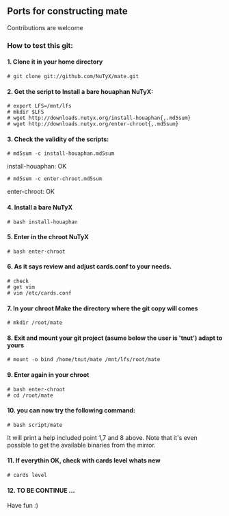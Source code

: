 ## Ports for constructing mate

Contributions are welcome

### How to test this git:

#### 1. Clone it in your home directory

    # git clone git://github.com/NuTyX/mate.git

#### 2. Get the script to Install a bare houaphan NuTyX:

    # export LFS=/mnt/lfs
    # mkdir $LFS
    # wget http://downloads.nutyx.org/install-houaphan{,.md5sum}
    # wget http://downloads.nutyx.org/enter-chroot{,.md5sum}

#### 3. Check the validity of the scripts:

    # md5sum -c install-houaphan.md5sum

   install-houaphan: OK

    # md5sum -c enter-chroot.md5sum

   enter-chroot: OK

#### 4. Install a bare NuTyX

    # bash install-houaphan

#### 5. Enter in the chroot NuTyX

    # bash enter-chroot

#### 6. As it says review and adjust cards.conf to your needs.

    # check
    # get vim
    # vim /etc/cards.conf


#### 7. In your chroot Make the directory where the git copy will comes

    # mkdir /root/mate

#### 8. Exit and mount your git project (asume below the user is 'tnut') adapt to yours

    # mount -o bind /home/tnut/mate /mnt/lfs/root/mate

#### 9. Enter again in your chroot

    # bash enter-chroot
    # cd /root/mate

#### 10. you can now try the following command:

    # bash script/mate

It will print a help included point 1,7 and 8 above. Note that it's even possible to get the available binaries from the mirror.


#### 11. If everythin OK, check with cards level whats new

    # cards level

#### 12. TO BE CONTINUE ...

Have fun :)
